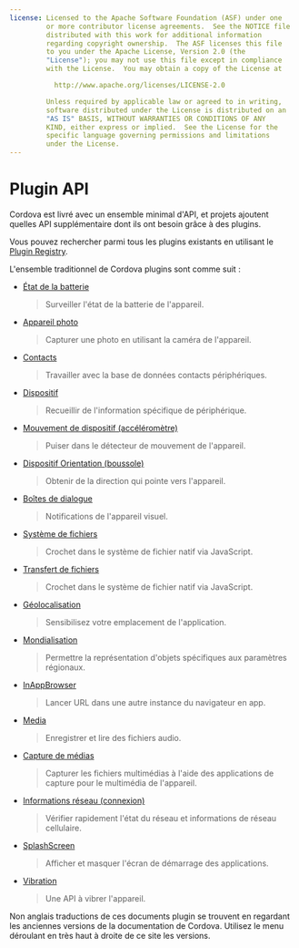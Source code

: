 ```yaml
---
license: Licensed to the Apache Software Foundation (ASF) under one
         or more contributor license agreements.  See the NOTICE file
         distributed with this work for additional information
         regarding copyright ownership.  The ASF licenses this file
         to you under the Apache License, Version 2.0 (the
         "License"); you may not use this file except in compliance
         with the License.  You may obtain a copy of the License at

           http://www.apache.org/licenses/LICENSE-2.0

         Unless required by applicable law or agreed to in writing,
         software distributed under the License is distributed on an
         "AS IS" BASIS, WITHOUT WARRANTIES OR CONDITIONS OF ANY
         KIND, either express or implied.  See the License for the
         specific language governing permissions and limitations
         under the License.
---
```


# Plugin API

Cordova est livré avec un ensemble minimal d'API, et projets ajoutent quelles API supplémentaire dont ils ont besoin grâce à des plugins.

Vous pouvez rechercher parmi tous les plugins existants en utilisant le [Plugin Registry][1].

 [1]: http://plugins.cordova.io/

L'ensemble traditionnel de Cordova plugins sont comme suit :

*   [État de la batterie][2]
    
    > Surveiller l'état de la batterie de l'appareil.

*   [Appareil photo][3]
    
    > Capturer une photo en utilisant la caméra de l'appareil.

*   [Contacts][4]
    
    > Travailler avec la base de données contacts périphériques.

*   [Dispositif][5]
    
    > Recueillir de l'information spécifique de périphérique.

*   [Mouvement de dispositif (accéléromètre)][6]
    
    > Puiser dans le détecteur de mouvement de l'appareil.

*   [Dispositif Orientation (boussole)][7]
    
    > Obtenir de la direction qui pointe vers l'appareil.

*   [Boîtes de dialogue][8]
    
    > Notifications de l'appareil visuel.

*   [Système de fichiers][9]
    
    > Crochet dans le système de fichier natif via JavaScript.

*   [Transfert de fichiers][10]
    
    > Crochet dans le système de fichier natif via JavaScript.

*   [Géolocalisation][11]
    
    > Sensibilisez votre emplacement de l'application.

*   [Mondialisation][12]
    
    > Permettre la représentation d'objets spécifiques aux paramètres régionaux.

*   [InAppBrowser][13]
    
    > Lancer URL dans une autre instance du navigateur en app.

*   [Media][14]
    
    > Enregistrer et lire des fichiers audio.

*   [Capture de médias][15]
    
    > Capturer les fichiers multimédias à l'aide des applications de capture pour le multimédia de l'appareil.

*   [Informations réseau (connexion)][16]
    
    > Vérifier rapidement l'état du réseau et informations de réseau cellulaire.

*   [SplashScreen][17]
    
    > Afficher et masquer l'écran de démarrage des applications.

*   [Vibration][18]
    
    > Une API à vibrer l'appareil.

 [2]: https://github.com/apache/cordova-plugin-battery-status/blob/master/doc/index.md
 [3]: https://github.com/apache/cordova-plugin-camera/blob/master/doc/index.md
 [4]: https://github.com/apache/cordova-plugin-contacts/blob/master/doc/index.md
 [5]: https://github.com/apache/cordova-plugin-device/blob/master/doc/index.md
 [6]: https://github.com/apache/cordova-plugin-device-motion/blob/master/doc/index.md
 [7]: https://github.com/apache/cordova-plugin-device-orientation/blob/master/doc/index.md
 [8]: https://github.com/apache/cordova-plugin-dialogs/blob/master/doc/index.md
 [9]: https://github.com/apache/cordova-plugin-file/blob/master/doc/index.md
 [10]: https://github.com/apache/cordova-plugin-file-transfer/blob/master/doc/index.md
 [11]: https://github.com/apache/cordova-plugin-geolocation/blob/master/doc/index.md
 [12]: https://github.com/apache/cordova-plugin-globalization/blob/master/doc/index.md
 [13]: https://github.com/apache/cordova-plugin-inappbrowser/blob/master/doc/index.md
 [14]: https://github.com/apache/cordova-plugin-media/blob/master/doc/index.md
 [15]: https://github.com/apache/cordova-plugin-media-capture/blob/master/doc/index.md
 [16]: https://github.com/apache/cordova-plugin-network-information/blob/master/doc/index.md
 [17]: https://github.com/apache/cordova-plugin-splashscreen/blob/master/doc/index.md
 [18]: https://github.com/apache/cordova-plugin-vibration/blob/master/doc/index.md

Non anglais traductions de ces documents plugin se trouvent en regardant les anciennes versions de la documentation de Cordova. Utilisez le menu déroulant en très haut à droite de ce site les versions.
